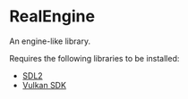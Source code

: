 # RealEngine

An engine-like library.

Requires the following libraries to be installed:
- [SDL2](https://www.libsdl.org/)
- [Vulkan SDK](https://www.lunarg.com/vulkan-sdk/)